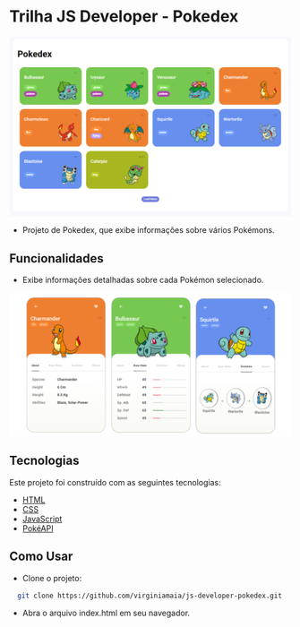 # Trilha JS Developer - Pokedex

![Lista de Pokemons](./assets/img/pokemon-list.png)

- Projeto de Pokedex, que exibe informações sobre vários Pokémons.

## Funcionalidades

- Exibe informações detalhadas sobre cada Pokémon selecionado.

![Informações do Pokemon](./assets/img/pokemon-card.png)

## Tecnologias

Este projeto foi construído com as seguintes tecnologias:

- [HTML](https://developer.mozilla.org/pt-BR/docs/Learn/Getting_started_with_the_web/HTML_basics)
- [CSS](https://www.w3schools.com/css/default.asp)
- [JavaScript](https://developer.mozilla.org/en-US/docs/Web/javascript)
- [PokéAPI](https://pokeapi.co/)

## Como Usar

- Clone o projeto:

```bash
  git clone https://github.com/virginiamaia/js-developer-pokedex.git

```

- Abra o arquivo index.html em seu navegador.
